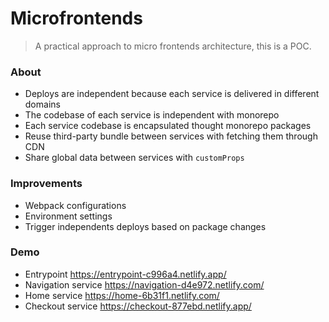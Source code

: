 # Microfrontends

> A practical approach to micro frontends architecture, this is a POC.

### About

- Deploys are independent because each service is delivered in different domains
- The codebase of each service is independent with monorepo
- Each service codebase is encapsulated thought monorepo packages
- Reuse third-party bundle between services with fetching them through CDN
- Share global data between services with `customProps`

### Improvements

- Webpack configurations
- Environment settings
- Trigger independents deploys based on package changes 

### Demo

- Entrypoint https://entrypoint-c996a4.netlify.app/
- Navigation service https://navigation-d4e972.netlify.com/
- Home service https://home-6b31f1.netlify.com/
- Checkout service https://checkout-877ebd.netlify.app/
